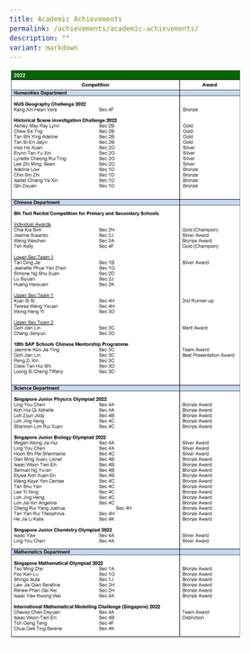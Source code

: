 ```yaml
---
title: Academic Achievements
permalink: /achievements/academic-achievements/
description: ""
variant: markdown
---
```

![](/images/Achievements/Academic/2022_academic_achievements.jpg)



